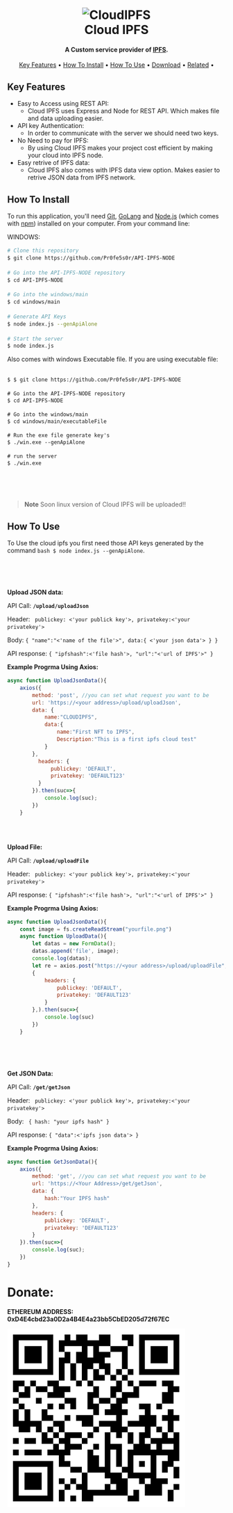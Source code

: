 
<h1 align="center">
  <br>
  <img src="https://raw.githubusercontent.com/Pr0fe5s0r/API-IPFS-NODE/main/images/logo.png" alt="CloudIPFS" width="200">
  <br>
  Cloud IPFS
  <br>
</h1>

<h4 align="center">A Custom service provider of <a href="http://electron.atom.io" target="_blank">IPFS</a>.</h4>

<p align="center">
  <a href="#key-features">Key Features</a> •
  <a href="#how-to-install">How To Install</a> •
  <a href="#how-to-use">How To Use</a> •
  <a href="#download">Download</a> •
  <a href="#related">Related</a> •
</p>

<!-- ![screenshot](https://raw.githubusercontent.com/amitmerchant1990/electron-markdownify/master/app/img/markdownify.gif) -->

## Key Features

* Easy to Access using REST API:
  - Cloud IPFS uses Express and Node for REST API. Which makes file and data uploading easier.
* API key Authentication:
  - In order to communicate with the server we should need two keys.
* No Need to pay for IPFS:
  - By using Cloud IPFS makes your project cost efficient by making your cloud into IPFS node.
* Easy retrive of IPFS data:
  - Cloud IPFS also comes with IPFS data view option. Makes easier to retrive JSON data from IPFS network.

## How To Install

To run this application, you'll need [Git](https://git-scm.com), [GoLang](https://go.dev/dl/) and [Node.js](https://nodejs.org/en/download/) (which comes with [npm](http://npmjs.com)) installed on your computer. From your command line:


WINDOWS:
```bash
# Clone this repository
$ git clone https://github.com/Pr0fe5s0r/API-IPFS-NODE

# Go into the API-IPFS-NODE repository
$ cd API-IPFS-NODE

# Go into the windows/main
$ cd windows/main

# Generate API Keys
$ node index.js --genApiAlone

# Start the server
$ node index.js
```

Also comes with windows Executable file. If you are using executable file:

```batch

$ $ git clone https://github.com/Pr0fe5s0r/API-IPFS-NODE

# Go into the API-IPFS-NODE repository
$ cd API-IPFS-NODE

# Go into the windows/main
$ cd windows/main/executableFile

# Run the exe file generate key's
$ ./win.exe --genApiAlone

# run the server
$ ./win.exe

```

<br>
<br>
<br>

> **Note**
> Soon linux version of Cloud IPFS will be uploaded!!



## How To Use

To Use the cloud ipfs you first need those API keys generated by the command ```bash $ node index.js --genApiAlone```.


<br>
<br>
<br>


**Upload JSON data:**

API Call: **``` /upload/uploadJson ```**

Header: ``` publickey: <'your publick key'>, privatekey:<'your privatekey'>```

Body: ``` {
    "name":"<'name of the file'>",
    data:{
      <'your json data'>
    }
} ```

API response: ```{
    "ipfshash":<'file hash'>,
    "url":"<'url of IPFS'>"
}```

**Example Progrma Using Axios:**

``` javascript 
async function UploadJsonData(){
    axios({
        method: 'post', //you can set what request you want to be
        url: 'https://<your address>/upload/uploadJson',
        data: {
            name:"CLOUDIPFS",
            data:{
                name:"First NFT to IPFS",
                Description:"This is a first ipfs cloud test"
            }
        },
          headers: {
              publickey: 'DEFAULT',
              privatekey: 'DEFAULT123'
          }
        }).then(suc=>{
            console.log(suc);
        })
    }
```
<br>
<br>

**Upload File:**

API Call: **``` /upload/uploadFile ```**

Header: ``` publickey: <'your publick key'>, privatekey:<'your privatekey'>```

API response: ```{
    "ipfshash":<'file hash'>,
    "url":"<'url of IPFS'>"
}```

**Example Progrma Using Axios:**

``` javascript 
async function UploadJsonData(){
    const image = fs.createReadStream("yourfile.png")
    async function UploadData(){
        let datas = new FormData();
        datas.append('file', image);
        console.log(datas);
        let re = axios.post("https://<your address>/upload/uploadFile", datas,
        {
            headers: {
                publickey: 'DEFAULT',
                privatekey: 'DEFAULT123'
            }
        },).then(suc=>{
            console.log(suc)
        })
    }
```

<br>
<br>
<br>

**Get JSON Data:**

API Call: **``` /get/getJson ```**

Header: ``` publickey: <'your publick key'>, privatekey:<'your privatekey'>```

Body: ``` {
  hash: "your ipfs hash"
}```

API response: ```{
    "data":<'ipfs json data'>
}```

**Example Progrma Using Axios:**

``` javascript 
async function GetJsonData(){
    axios({
        method: 'get', //you can set what request you want to be
        url: 'https://<Your Address>/get/getJson',
        data: {
            hash:"Your IPFS hash"
        },
        headers: {
            publickey: 'DEFAULT',
            privatekey: 'DEFAULT123'
        }
    }).then(suc=>{
        console.log(suc);
    })
}
```

# Donate:

**ETHEREUM ADDRESS: 0xD4E4cbd23a0D2a4B4E4a23bb5CbED205d72f67EC**

![Ethereum Address](images/wallet.png)
